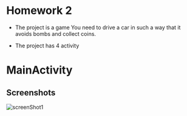 #    Homework 2

- The project is a game You need to drive a car in such a way that it avoids bombs and collect coins.


- The project has 4 activity


# MainActivity


## Screenshots

![screenShot1](https://drive.google.com/file/d/16_C43vOjFuTx_v1wvR3hPZQrPa0-hO-O/view?usp=drive_link)



   
   
